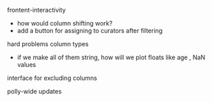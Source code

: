 frontent-interactivity
* how would column shifting work?
* add a button for assigning to curators after filtering

hard problems
column types
* if we make all of them string, how will we plot floats like age
, NaN values

interface for excluding columns

polly-wide updates
